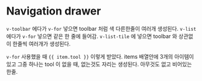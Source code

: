 # Navigation drawer

`v-toolbar` 에다가 `v-for` 넣으면 toolbar 처럼 색 다른한줄이 여러개 생성된다.
`v-list` 에다가 `v-for` 넣으면 같은 한 줄에 들어감.
`v-list-tile` 에 넣으면 toolbar 와 상관없이 한줄씩 여러개가 생성된다.

`v-for` 사용했을 때 `{{ item.tool }}` 이렇게 받았다.
items 배열안에 3개의 아이템이 있고 그중 하나는 tool 이 없을 때, 없는것도 자리는 생성된다. 아무것도 없고 비어있는 한줄.

## <template>

`v-navigation-drawer` -> navigation drawer 자체
`v-toolbar` -> navigation drawer 내의 기능들의 주제
`v-list` ->
`v-list-tile`
`v-list-tile-title class="title"`
-> class=“title” 은 왜 붙인것???

`v-divider` -> 말그대로 디바이더

`v-list dense class="pt-0"`
_ `dense` -> ?
_ `class=“pt-0”` -> 왜 붙였을까 이것도
`v-list-tile v-for=“item in items” :key=“item.title” @click=“”`
_ `v-for="item in items"` -> script에 있는 items 를 여기서는 item 으로 받아서 사용할 것이다.
_ `:key="item.title"` -> \* `@click=“”` ->
-> items 배열 안에 5개가 있으면 이 `v-list-tile` 안의 것들이 5번 반복.
-> 여기까지만 써도 아무것도 쓰여있지 않은 버튼처럼 눌리는 타일들이 생성됨.

`v-list-tile-action` -> ? 이건 뭘깡
`v-icon {{ item.icon }}` -> 상위에서 item 의 배열이 반복될 때마다 배열에 있는 icon 을 넣어준다.

`v-list-tile-content` -> ?
`v-list-tile-title {{ item.title }}` -> 마찬가지로 상위에서 item 의 뱌열이 반복될 때마다 배열에 있는 title 을 넣어준다.

## <script>

```javascript
export default {
  data() {
    return {
      items: [
        { title: 'Home', icon: 'home' },
        { title: 'About', icon: 'settings' }
      ]
    };
  }
};
```

# Mini

`vini-variant.sync` prop 을 사용하여 제어하는 미니-변형 이 있다.

처음에 `v-navigation-drawer` 에서 아래와 같이 한다.
`v-navigation-drawer v-model=“drawer” :mini-variant.sync="mini" hide-overlay stateless`

닫는 버튼을 위해
`v-list-tile-action`
`v-btn icon @click.stop="mini = !mini"`
`v-icon`

# 단어정리

- pre-configured: 미리 구성된.
- right out of the box: 개봉 후 즉시사용.

# References

[Vuetify_Navigation-drawers](https://vuetifyjs.com/ko/components/navigation-drawers)
